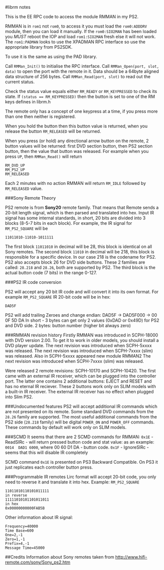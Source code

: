 #librm notes

This is the EE RPC code to access the module RMMAN in my PS2.

RMMAN is in `rom1` not `rom0`, to access it you must load the `rom0:ADDDRV` module, then you can load it manually. If the `rom0:SIO2MAN` has been loaded you _MUST_ reboot the IOP and load `rom1:SIO2MAN` fresh else it will not work. The `rom1:PADMAN` looks to use the XPADMAN RPC interface so use the appropriate library from PS2SDK.

To use it is the same as using the PAD library.

Call `RMMan_Init()` to initialise the RPC interface.
Call `RMMan_Open(port, slot, data)` to open the port with the remote in it. Data should
be a 64byte aligned data structure of 256 bytes.
Call `RMMan_Read(port, slot)` to read out the current status.

Check the status value equals either `RM_READY` or `RM_KEYPRESSED` to check its state.
If `(status == RM_KEYPRESSED)` then the button is set to one of the RM keys defines in librm.h

The remote only has a concept of one keypress at a time, if you press more than one then neither is registered.

When you hold the button then this button value is returned, when you release the button `RM_RELEASED` will be returned.

When you press (or hold) any directional arrow button on the remote, 2 button values will be returned: first DVD section button, then PS2 section button, then the value that button was released. For example when you press `UP`, then `RMMan_Read()` will return
```
RM_DVD_UP
RM_PS2_UP
RM_RELEASED
```
Each 2 minutes with no action RMMAN will return `RM_IDLE` followed by `RM_RELEASED` value.

###Sony Remote Theory

PS2 remote is from **Sony20** remote family. That means that Remote sends a 20-bit length signal, which is then parsed and translated into hex. Input IR signal has some internal standards, in short, 20 bits are divided into 3 blocks (8-5-7 bits in each block).
For example, the IR signal for `RM_PS2_SQUARE` will be
```
11011010-11010-1011111
```
The first block `11011010` in decimal will be 28, this block is identical on all Sony remotes.
The second block `11010` in decimal will be 218, this block is responsible for a specific device. In our case 218 is the codename for PS2. PS2 also accepts block 26 for DVD side buttons. These 2 families are called: `28.218` and `28.26`, both are supported by PS2.
The third block is the actual button code (7 bits) in the range 0-127.

###PS2 IR code conversion

PS2 will accept any 20 bit IR code and will convert it into its own format. For example `RM_PS2_SQUARE` IR 20-bit code will be in hex:
```
DAD5F
```
PS2 will add trailing Zeroes and change endian:
DAD5F -> DAD5F000 -> 00 0F 5D DA
In short - 3 bytes can get only 2 values (0xDAD or 0x49D) for PS2 and DVD side.
2 bytes: button number (higher bit always zero)

###RMMAN revision history
Firstly RMMAN was introduced in SCPH-18000 with DVD version 2.00. To get it to work in older models, you should install a DVD player update.
The next revision was introduced when SCPH-5xxxx was released.
The next revision was introduced when SCPH-7xxxx (slim) was released.
Also in SCPH-5xxxx appeared new module RMMAN2
The next revision was introduced when SCPH-7xxxx (slim) was released.

Were released 2 remote revisions: SCPH-10170 and SCPH-10420. The first came with an external IR receiver, which can be plugged into the controller port. The latter one contains 2 additional buttons: EJECT and RESET and has no eternal IR reciever. These 2 buttons work only on SLIM models with a built-in IR receiver. The external IR receiver has no effect when plugged into Slim PS2.

###Undocumented features
PS2 will accept additional IR commands which are not presented on its remote. Some standard DVD commands from the `28.26` family are supported.
The most useful additional commands from the PS2 side (`28.218` family) will be digital `POWER_ON` and `POWER_OFF` commands. These commands by default will work only on SLIM models.

###SCMD
It seems that there are 2 SCMD commands for RMMAN:
`0x1E` - ReadSIRc - will return pressed button code and stat value:
as an example: `0014  DAD1 6000`, where 00 60 D1 DA - button code.
`0x1F` - IgnoreSIRc - seems that this will disable IR completely

SCMD command `0x1E` is presented on PS3 Backward Compatible. On PS3 it just replicates each controller button press.

###Programmable IR remotes
Lirc format will accept 20-bit code, you only need to reverse it and translate it into hex. Example: `RM_PS2_SQUARE`
```
11011010110101011111
in reverse
11111010101101011011
in hex
0x00000000000FAB5B
```
Other information about IR signal:
```
Frequency=40000
Time Base=600
One=2,-1
Zero=1,-1
Prefix=4,-1
Message Time=45000
```
##Credits
Information about Sony remotes taken from http://www.hifi-remote.com/sony/Sony_ps2.htm
